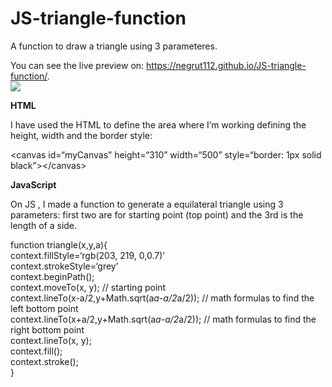 <h1><a id="JStrianglefunction_0"></a>JS-triangle-function</h1>
<p>A function to draw a triangle using 3 parameteres.</p>

<p>You can see the live preview on: <a href="https://negrut112.github.io/JS-triangle-function/">https://negrut112.github.io/JS-triangle-function/</a>.<br>
  
<img src="https://i.imgur.com/EzsjnuW.jpg">

<b>HTML</b>

<p>I have used the HTML to define the area where I’m working defining the height, width and the border style:</p>
<p>&lt;canvas id=“myCanvas” height=“310” width=“500” style=“border: 1px solid black”&gt;&lt;/canvas&gt;</p>

<b>JavaScript</b>

<p>On JS , I made a function to generate a equilateral triangle using 3 parameters: first two are for starting point (top point) and the 3rd is the length of a side.</p>
<p>function triangle(x,y,a){<br>
context.fillStyle=‘rgb(203, 219, 0,0.7)’<br>
context.strokeStyle=‘grey’<br>
context.beginPath();<br>
context.moveTo(x, y); // starting point<br>
context.lineTo(x-a/2,y+Math.sqrt(a<em>a-a/2</em>a/2)); // math formulas to find the left bottom point<br>
context.lineTo(x+a/2,y+Math.sqrt(a<em>a-a/2</em>a/2)); // math formulas to find the right bottom point<br>
context.lineTo(x, y);<br>
context.fill();<br>
context.stroke();<br>
}</p>
